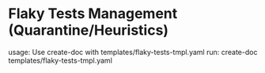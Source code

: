 # Flaky Tests Management (Quarantine/Heuristics)

usage: Use create-doc with templates/flaky-tests-tmpl.yaml
run: create-doc templates/flaky-tests-tmpl.yaml
